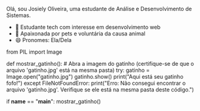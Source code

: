 Olá, sou Josiely Oliveira, uma estudante de Análise e Desenvolvimento de Sistemas.

- 🌱 Estudante tech com interesse em desenvolvimento web
- 🐾 Apaixonada por pets e voluntária da causa animal
- 😄 Pronomes: Ela/Dela

from PIL import Image

def mostrar_gatinho():
    # Abra a imagem do gatinho (certifique-se de que o arquivo 'gatinho.jpg' está na mesma pasta)
    try:
        gatinho = Image.open("gatinho.jpg")
        gatinho.show()
        print("Aqui está seu gatinho fofo!")
    except FileNotFoundError:
        print("Erro: Não consegui encontrar o arquivo 'gatinho.jpg'. Verifique se ele está na mesma pasta deste código.")

if __name__ == "__main__":
    mostrar_gatinho()
